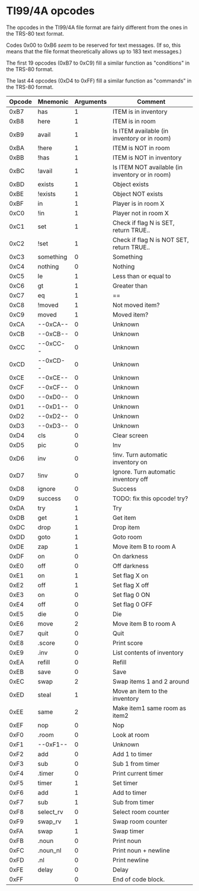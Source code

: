 # TI99/4A opcodes

The opcodes in the TI99/4A file format are fairly different from the ones in the TRS-80 text format.

Codes 0x00 to 0xB6 *seem* to be reserved for text messages. (If so, this means that the file format theoretically allows up to 183 text messages.)

The first 19 opcodes (0xB7 to 0xC9) fill a similar function as "conditions" in the TRS-80 format.

The last 44 opcodes (0xD4 to 0xFF) fill a similar function as "commands" in the TRS-80 format.

| Opcode | Mnemonic | Arguments | Comment |
| ------ | -------- | --------- | ------- |
| 0xB7 | has | 1 | ITEM is in inventory |
| 0xB8 | here | 1 | ITEM is in room |
| 0xB9 | avail | 1 | Is ITEM available (in inventory or in room) |
| 0xBA | !here | 1 | ITEM is NOT in room |
| 0xBB | !has | 1 | ITEM is NOT in inventory |
| 0xBC | !avail | 1 | Is ITEM NOT available (in inventory or in room) |
| 0xBD | exists | 1 | Object exists |
| 0xBE | !exists | 1 | Object NOT exists |
| 0xBF | in | 1 | Player is in room X |
| 0xC0 | !in | 1 | Player not in room X |
| 0xC1 | set | 1 | Check if flag N is SET, return TRUE.. |
| 0xC2 | !set | 1 | Check if flag N is NOT SET, return TRUE.. |
| 0xC3 | something | 0 | Something |
| 0xC4 | nothing | 0 | Nothing |
| 0xC5 | le | 1 | Less than or equal to |
| 0xC6 | gt | 1 | Greater than |
| 0xC7 | eq | 1 | == |
| 0xC8 | !moved | 1 | Not moved item? |
| 0xC9 | moved | 1 | Moved item? |
| 0xCA | --0xCA-- | 0 | Unknown |
| 0xCB | --0xCB-- | 0 | Unknown |
| 0xCC | --0xCC-- | 0 | Unknown |
| 0xCD | --0xCD-- | 0 | Unknown |
| 0xCE | --0xCE-- | 0 | Unknown |
| 0xCF | --0xCF-- | 0 | Unknown |
| 0xD0 | --0xD0-- | 0 | Unknown |
| 0xD1 | --0xD1-- | 0 | Unknown |
| 0xD2 | --0xD2-- | 0 | Unknown |
| 0xD3 | --0xD3-- | 0 | Unknown |
| 0xD4 | cls | 0 | Clear screen |
| 0xD5 | pic | 0 | Inv |
| 0xD6 | inv | 0 | !inv. Turn automatic inventory on |
| 0xD7 | !inv | 0 | Ignore. Turn automatic inventory off |
| 0xD8 | ignore | 0 | Success |
| 0xD9 | success | 0 | TODO: fix this opcode! try? |
| 0xDA | try | 1 | Try |
| 0xDB | get | 1 | Get item |
| 0xDC | drop | 1 | Drop item |
| 0xDD | goto | 1 | Goto room |
| 0xDE | zap | 1 | Move item B to room A |
| 0xDF | on | 0 | On darkness |
| 0xE0 | off | 0 | Off darkness |
| 0xE1 | on | 1 | Set flag X on |
| 0xE2 | off | 1 | Set flag X off |
| 0xE3 | on | 0 | Set flag 0 ON |
| 0xE4 | off | 0 | Set flag 0 OFF |
| 0xE5 | die | 0 | Die |
| 0xE6 | move | 2 | Move item B to room A |
| 0xE7 | quit | 0 | Quit |
| 0xE8 | .score | 0 | Print score |
| 0xE9 | .inv | 0 | List contents of inventory |
| 0xEA | refill | 0 | Refill |
| 0xEB | save | 0 | Save |
| 0xEC | swap | 2 | Swap items 1 and 2 around |
| 0xED | steal | 1 | Move an item to the inventory |
| 0xEE | same | 2 | Make item1 same room as item2 |
| 0xEF | nop | 0 | Nop |
| 0xF0 | .room | 0 | Look at room |
| 0xF1 | --0xF1-- | 0 | Unknown |
| 0xF2 | add | 0 | Add 1 to timer |
| 0xF3 | sub | 0 | Sub 1 from timer |
| 0xF4 | .timer | 0 | Print current timer |
| 0xF5 | timer | 1 | Set timer |
| 0xF6 | add | 1 | Add to timer |
| 0xF7 | sub | 1 | Sub from timer |
| 0xF8 | select_rv | 0 | Select room counter |
| 0xF9 | swap_rv | 1 | Swap room counter |
| 0xFA | swap | 1 | Swap timer |
| 0xFB | .noun | 0 | Print noun |
| 0xFC | .noun_nl | 0 | Print noun + newline |
| 0xFD | .nl | 0 | Print newline |
| 0xFE | delay | 0 | Delay |
| 0xFF |   | 0 | End of code block. |